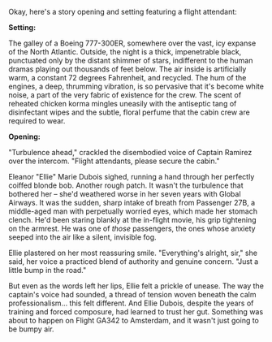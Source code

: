 Okay, here's a story opening and setting featuring a flight attendant:

**Setting:**

The galley of a Boeing 777-300ER, somewhere over the vast, icy expanse of the North Atlantic. Outside, the night is a thick, impenetrable black, punctuated only by the distant shimmer of stars, indifferent to the human dramas playing out thousands of feet below. The air inside is artificially warm, a constant 72 degrees Fahrenheit, and recycled. The hum of the engines, a deep, thrumming vibration, is so pervasive that it's become white noise, a part of the very fabric of existence for the crew. The scent of reheated chicken korma mingles uneasily with the antiseptic tang of disinfectant wipes and the subtle, floral perfume that the cabin crew are required to wear.

**Opening:**

"Turbulence ahead," crackled the disembodied voice of Captain Ramirez over the intercom. "Flight attendants, please secure the cabin."

Eleanor "Ellie" Marie Dubois sighed, running a hand through her perfectly coiffed blonde bob. Another rough patch. It wasn't the turbulence that bothered her – she'd weathered worse in her seven years with Global Airways. It was the sudden, sharp intake of breath from Passenger 27B, a middle-aged man with perpetually worried eyes, which made her stomach clench. He'd been staring blankly at the in-flight movie, his grip tightening on the armrest. He was one of *those* passengers, the ones whose anxiety seeped into the air like a silent, invisible fog.

Ellie plastered on her most reassuring smile. "Everything's alright, sir," she said, her voice a practiced blend of authority and genuine concern. "Just a little bump in the road."

But even as the words left her lips, Ellie felt a prickle of unease. The way the captain's voice had sounded, a thread of tension woven beneath the calm professionalism... this felt different. And Ellie Dubois, despite the years of training and forced composure, had learned to trust her gut. Something was about to happen on Flight GA342 to Amsterdam, and it wasn't just going to be bumpy air.
